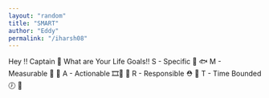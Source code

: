 ```yaml
---
layout: "random"
title: "SMART"
author: "Eddy"
permalink: "/iharsh08"
---
```


Hey !! Captain 👑
What are Your Life Goals!!
S - Specific            🏹    🐟
M - Measurable          📏    🐯
A - Actionable         🎞🎥   🐺
R - Responsible          ⛑    🦁
T - Time Bounded         🕖    🐢
